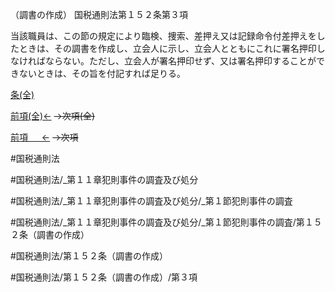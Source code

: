（調書の作成）
国税通則法第１５２条第３項

当該職員は、この節の規定により臨検、捜索、差押え又は記録命令付差押えをしたときは、その調書を作成し、立会人に示し、立会人とともにこれに署名押印しなければならない。ただし、立会人が署名押印せず、又は署名押印することができないときは、その旨を付記すれば足りる。

[条(全)](国税通則法＿＿＿＿＿第１５２条_.md)

[前項(全)←](国税通則法＿＿＿＿＿第１５２条第２項_.md)  ~~→次項(全)~~

[前項 　 ←](国税通則法＿＿＿＿＿第１５２条第２項.md)  ~~→次項~~



#国税通則法

#国税通則法/_第１１章犯則事件の調査及び処分

#国税通則法/_第１１章犯則事件の調査及び処分/_第１節犯則事件の調査

#国税通則法/_第１１章犯則事件の調査及び処分/_第１節犯則事件の調査/第１５２条（調書の作成）

#国税通則法/第１５２条（調書の作成）

#国税通則法/第１５２条（調書の作成）/第３項

